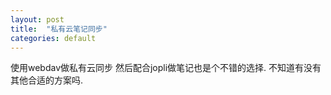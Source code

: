 ```yaml
---
layout: post
title:  "私有云笔记同步"
categories: default
---
```

使用webdav做私有云同步 然后配合jopli做笔记也是个不错的选择.
不知道有没有其他合适的方案吗.